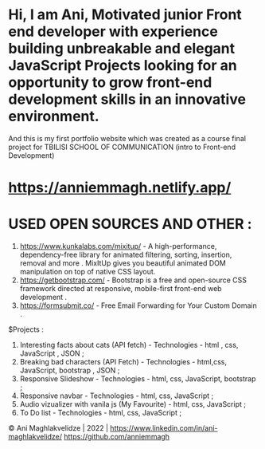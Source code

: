 # Hi, I am Ani, Motivated junior Front end developer  with experience building unbreakable and elegant JavaScript Projects looking for an opportunity to grow front-end development skills in an innovative environment.
And this is my first portfolio website which was created as a course final project for  TBILISI SCHOOL OF COMMUNICATION (intro to Front-end Development)
# https://anniemmagh.netlify.app/
# USED OPEN SOURCES AND OTHER :

1. https://www.kunkalabs.com/mixitup/ - A high-performance, dependency-free library for animated filtering, sorting, insertion, removal and more . MixItUp gives you beautiful animated DOM manipulation on top of native CSS layout.
2. https://getbootstrap.com/ -  Bootstrap is a free and open-source CSS framework directed at responsive, mobile-first front-end web development . 
3. https://formsubmit.co/ -  Free Email Forwarding for Your Custom Domain .

$Projects : 
1. Interesting facts about cats (API fetch) -  Technologies - html , css, JavaScript , JSON ;
2. Breaking bad characters (API Fetch) - Technologies - html,css, JavaScript, bootstrap , JSON ;
3. Responsive Slideshow -  Technologies - html, css, JavaScript, bootstrap ;
4. Responsive navbar - Technologies - html, css, JavaScript ;
5. Audio vizualizer with vanila js (My Favourite) -  html, css, JavaScript ;
6. To Do list - Technologies - html, css, JavaScript ;

© Ani Maghlakvelidze | 2022 | 
https://www.linkedin.com/in/ani-maghlakvelidze/ 
https://github.com/anniemmagh 